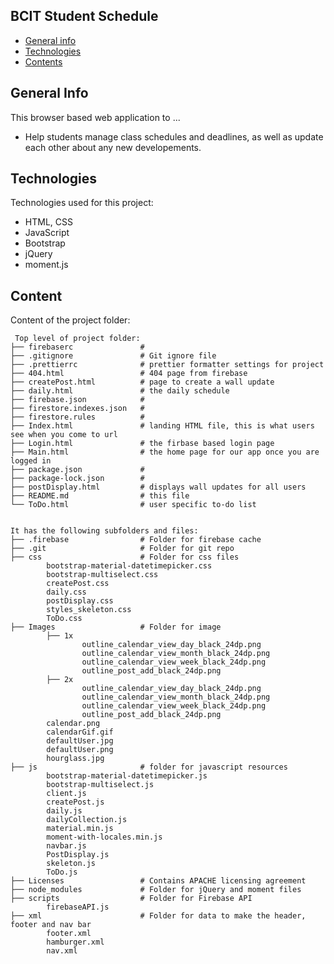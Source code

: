 ## BCIT Student Schedule

-   [General info](#general-info)
-   [Technologies](#technologies)
-   [Contents](#content)

## General Info

This browser based web application to ...

-   Help students manage class schedules and deadlines, as well as update each other about any new developements.

## Technologies

Technologies used for this project:

-   HTML, CSS
-   JavaScript
-   Bootstrap
-   jQuery
-   moment.js

## Content

Content of the project folder:

```
 Top level of project folder:
├── firebaserc               #
├── .gitignore               # Git ignore file
├── .prettierrc              # prettier formatter settings for project
├── 404.html                 # 404 page from firebase
├── createPost.html          # page to create a wall update
├── daily.html               # the daily schedule
├── firebase.json            #
├── firestore.indexes.json   #
├── firestore.rules          #
├── Index.html               # landing HTML file, this is what users see when you come to url
├── Login.html               # the firbase based login page
├── Main.html                # the home page for our app once you are logged in
├── package.json             #
├── package-lock.json        #
├── postDisplay.html         # displays wall updates for all users
├── README.md                # this file
└── ToDo.html                # user specific to-do list


It has the following subfolders and files:
├── .firebase                # Folder for firebase cache
├── .git                     # Folder for git repo
├── css                      # Folder for css files
        bootstrap-material-datetimepicker.css
        bootstrap-multiselect.css
        createPost.css
        daily.css
        postDisplay.css
        styles_skeleton.css
        ToDo.css
├── Images                   # Folder for image
        ├── 1x
                outline_calendar_view_day_black_24dp.png
                outline_calendar_view_month_black_24dp.png
                outline_calendar_view_week_black_24dp.png
                outline_post_add_black_24dp.png
        ├── 2x
                outline_calendar_view_day_black_24dp.png
                outline_calendar_view_month_black_24dp.png
                outline_calendar_view_week_black_24dp.png
                outline_post_add_black_24dp.png
        calendar.png
        calendarGif.gif
        defaultUser.jpg
        defaultUser.png
        hourglass.jpg
├── js                       # folder for javascript resources
        bootstrap-material-datetimepicker.js
        bootstrap-multiselect.js
        client.js
        createPost.js
        daily.js
        dailyCollection.js
        material.min.js
        moment-with-locales.min.js
        navbar.js
        PostDisplay.js
        skeleton.js
        ToDo.js
├── Licenses                 # Contains APACHE licensing agreement
├── node_modules             # Folder for jQuery and moment files
├── scripts                  # Folder for Firebase API
        firebaseAPI.js
├── xml                      # Folder for data to make the header, footer and nav bar
        footer.xml
        hamburger.xml
        nav.xml
```
